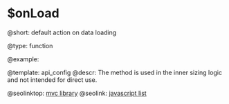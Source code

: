$onLoad
=============

@short:
	default action on data loading

@type: function

@example:

@template:	api_config
@descr:
The method is used in the inner sizing logic and not intended for direct use.





@seolinktop: [mvc library](https://webix.com)
@seolink: [javascript list](https://webix.com/widget/list/)